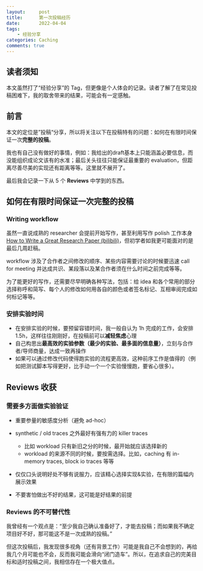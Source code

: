 ```yaml
---
layout:     post
title:      第一次投稿经历
date:       2022-04-04
tags:
    - 经验分享
categories: Caching
comments: true
---
```


## 读者须知

本文虽然打了“经验分享”的 Tag，但更像是个人体会的记录。读者了解了在常见投稿困难下，我的取舍带来的结果，可能会有一定感触。

## 前言

本文的定位是”投稿“分享，所以将关注以下在投稿特有的问题：如何在有限时间保证一次**完整的投稿**。

我也有自己没有做好的事情，例如：我给出的draft基本上只能涵盖必要信息，而没能组织成论文该有的水准；最后关头往往只能保证最重要的 evaluation，但距离尽善尽美的实现还有距离等等。这里就不展开了。

最后我会记录一下从 5 个 **Reviews** 中学到的东西。

## 如何在有限时间保证一次完整的投稿

### Writing workflow

虽然一直说成熟的 researcher 会提前开始写作，甚至利用写作 polish 工作本身 [<u>How to Write a Great Research Paper (bilibili)</u>](https://b23.tv/jOBW38O)，但初学者如我更可能面对的是最后几周赶稿。

workflow 涉及了合作者之间修改的顺序、某些内容需要讨论的时候要迅速 call for meeting 并达成共识、某段落以及某合作者须在什么时间之前完成等等。

为了能更好的写作，还需要尽早明确各种写法，包括：给 idea 和各个常用的部分选择称呼和简写、每个人的修改如何用各自的颜色或者签名标记、互相审阅完成如何标记等等。

### 安排实验时间

- 在安排实验的时候，要预留容错时间，我一般自认为 1h 完成的工作，会安排 1.5h，这样往往刚刚好，在投稿前可以**减轻焦虑**心理
- 自己构思出**最高效的实验参数（最少的实验、最多面的信息量）**，立刻与合作者/导师商量，达成一致再操作
- 如果可以通过修改代码使得跑实验的流程更高效，这种前序工作是值得的（例如把测试脚本写得更好，比手动一个一个实验慢慢跑，要省心很多）。

## Reviews 收获

### 需要多方面做实验验证

- 重要参量的敏感度分析（避免 ad-hoc）
- synthetic / old traces 之外最好有强有力的 killer traces
  - 比如 workload 只有新旧之分的时候，最开始就应该选择新的
  - workload 的来源不同的时候，要按需选择。比如，caching  有 in-memory traces, block io traces 等等

- 仅仅口头说明好处不够有说服力，应该精心选择实现&实验，在有限的篇幅内展示效果
- 不要害怕做出不好的结果，这可能是好结果的前提

### Reviews 的不可替代性

我曾经有一个观点是：“至少我自己确认准备好了，才能去投稿；而如果我不确定项目好不好，那可能这不是一次成熟的投稿。”

但这次投稿后，我发现很多视角（还有背景工作）可能是我自己不会想到的，再给我几个月可能也不会，反而我可能会滑向“闭门造车”。所以，在追求自己的完美目标和适时投稿之间，我相信存在一个极大值点。
